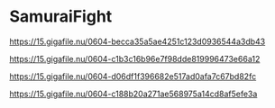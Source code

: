 # SamuraiFight
https://15.gigafile.nu/0604-becca35a5ae4251c123d0936544a3db43

https://15.gigafile.nu/0604-c1b3c16b96e7f98dde819996473e66a12

https://15.gigafile.nu/0604-d06df1f396682e517ad0afa7c67bd82fc

https://15.gigafile.nu/0604-c188b20a271ae568975a14cd8af5efe3a